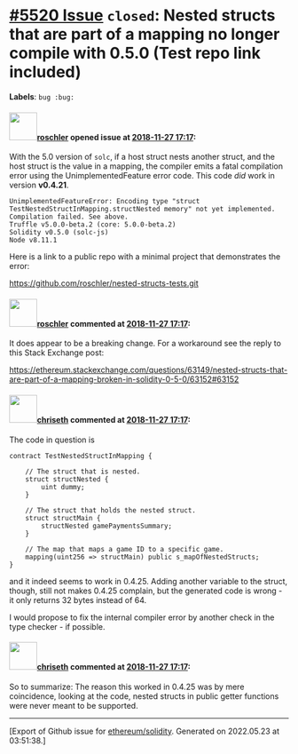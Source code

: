 # [\#5520 Issue](https://github.com/ethereum/solidity/issues/5520) `closed`: Nested structs that are part of a mapping no longer compile with 0.5.0 (Test repo link included)
**Labels**: `bug :bug:`


#### <img src="https://avatars.githubusercontent.com/u/4660487?v=4" width="50">[roschler](https://github.com/roschler) opened issue at [2018-11-27 17:17](https://github.com/ethereum/solidity/issues/5520):

With the 5.0 version of `solc`, if a host struct nests another struct, and the host struct is the value in a mapping, the compiler emits a fatal compilation error using the UnimplementedFeature error code.  This code _did_ work in version **v0.4.21**.

```
UnimplementedFeatureError: Encoding type "struct TestNestedStructInMapping.structNested memory" not yet implemented.
Compilation failed. See above.
Truffle v5.0.0-beta.2 (core: 5.0.0-beta.2)
Solidity v0.5.0 (solc-js)
Node v8.11.1
```

Here is a link to a public repo with a minimal project that demonstrates the error:

https://github.com/roschler/nested-structs-tests.git



#### <img src="https://avatars.githubusercontent.com/u/4660487?v=4" width="50">[roschler](https://github.com/roschler) commented at [2018-11-27 17:17](https://github.com/ethereum/solidity/issues/5520#issuecomment-442160534):

It does appear to be a breaking change.  For a workaround see the reply to this Stack Exchange post:

https://ethereum.stackexchange.com/questions/63149/nested-structs-that-are-part-of-a-mapping-broken-in-solidity-0-5-0/63152#63152

#### <img src="https://avatars.githubusercontent.com/u/9073706?v=4" width="50">[chriseth](https://github.com/chriseth) commented at [2018-11-27 17:17](https://github.com/ethereum/solidity/issues/5520#issuecomment-442402098):

The code in question is
```
contract TestNestedStructInMapping {

    // The struct that is nested.
    struct structNested {
        uint dummy;
    }

    // The struct that holds the nested struct.
    struct structMain {
        structNested gamePaymentsSummary;
    }

    // The map that maps a game ID to a specific game.
    mapping(uint256 => structMain) public s_mapOfNestedStructs;
}
```
and it indeed seems to work in 0.4.25. Adding another variable to the struct, though, still not makes 0.4.25 complain, but the generated code is wrong - it only returns 32 bytes instead of 64.

I would propose to fix the internal compiler error by another check in the type checker - if possible.

#### <img src="https://avatars.githubusercontent.com/u/9073706?v=4" width="50">[chriseth](https://github.com/chriseth) commented at [2018-11-27 17:17](https://github.com/ethereum/solidity/issues/5520#issuecomment-442402325):

So to summarize: The reason this worked in 0.4.25 was by mere coincidence, looking at the code, nested structs in public getter functions were never meant to be supported.


-------------------------------------------------------------------------------



[Export of Github issue for [ethereum/solidity](https://github.com/ethereum/solidity). Generated on 2022.05.23 at 03:51:38.]
